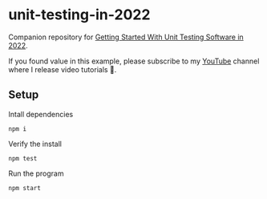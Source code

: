 # unit-testing-in-2022

Companion repository for [Getting Started With Unit Testing Software in 2022](https://betterprogramming.pub/unit-testing-software-in-2022-b3ac00962c65#6806-fac6331a13e8).

If you found value in this example, please subscribe to my [YouTube](https://www.youtube.com/c/bobbyg603) channel where I release video tutorials 🙂.

## Setup

Intall dependencies
```
npm i
```

Verify the install
```
npm test
```

Run the program
```
npm start
```
